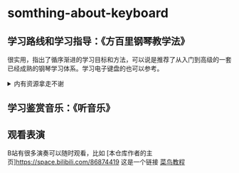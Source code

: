 # somthing-about-keyboard

## 学习路线和学习指导：《方百里钢琴教学法》
很实用，指出了循序渐进的学习目标和方法，可以说是推荐了从入门到高级的一套已经成熟的钢琴学习体系。学习电子键盘的也可以参考。
<details>
  <summary>内有资源拿走不谢</summary>
  链接: https://pan.baidu.com/s/1ckti8aleg3gqcySkjsjq7w 提取码: jcj9 复制这段内容后打开百度网盘手机App，操作更方便哦
</details>

## 学习鉴赏音乐：《听音乐》

## 观看表演
B站有很多演奏可以随时观看，比如 [本仓库作者的主页]<https://space.bilibili.com/86874419>
这是一个链接 [菜鸟教程](https://www.runoob.com)
